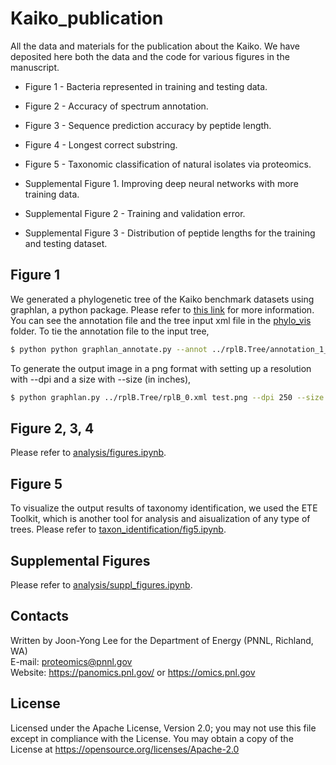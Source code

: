 # Kaiko_publication
All the data and materials for the publication about the Kaiko. We have deposited here both the data and the code for various figures in the manuscript.

- Figure 1 - Bacteria represented in training and testing data.
- Figure 2 - Accuracy of spectrum annotation.
- Figure 3 - Sequence prediction accuracy by peptide length.
- Figure 4 - Longest correct substring.
- Figure 5 - Taxonomic classification of natural isolates via proteomics.

- Supplemental Figure 1. Improving deep neural networks with more training data.
- Supplemental Figure 2 - Training and validation error.
- Supplemental Figure 3 - Distribution of peptide lengths for the training and testing dataset.

## Figure 1
We generated a phylogenetic tree of the Kaiko benchmark datasets using graphlan, a python package. Please refer to [this link](https://bitbucket.org/nsegata/graphlan/) for more information. You can see the annotation file and the tree input xml file in the [phylo_vis](phylo_vis) folder.
To tie the annotation file to the input tree,
```bash
$ python python graphlan_annotate.py --annot ../rplB.Tree/annotation_1_tree.txt ../rplB.Tree/rplB_0.xml
```
To generate the output image in a png format with setting up a resolution with --dpi and a size with --size (in inches),
```bash
$ python graphlan.py ../rplB.Tree/rplB_0.xml test.png --dpi 250 --size 7
```

## Figure 2, 3, 4
Please refer to [analysis/figures.ipynb](analysis/figures.ipynb).

## Figure 5
To visualize the output results of taxonomy identification, we used the ETE Toolkit, which is another tool for analysis and aisualization of any type of trees. Please refer to [taxon_identification/fig5.ipynb](taxon_identification/fig5.ipynb).


## Supplemental Figures
Please refer to [analysis/suppl_figures.ipynb](analysis/suppl_figures.ipynb).

## Contacts

Written by Joon-Yong Lee for the Department of Energy (PNNL, Richland, WA) \
E-mail: proteomics@pnnl.gov \
Website: https://panomics.pnl.gov/ or https://omics.pnl.gov

## License

Licensed under the Apache License, Version 2.0; 
you may not use this file except in compliance with the License.  You may obtain 
a copy of the License at https://opensource.org/licenses/Apache-2.0
